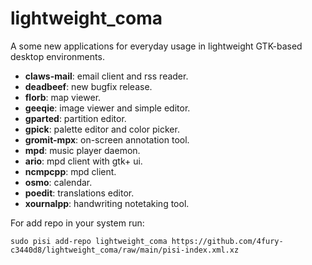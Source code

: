 # lightweight_coma
A some new applications for everyday usage in lightweight GTK-based desktop environments.

- **claws-mail**: email client and rss reader.
- **deadbeef**: new bugfix release.
- **florb**: map viewer.
- **geeqie**: image viewer and simple editor.
- **gparted**: partition editor.
- **gpick**: palette editor and color picker.
- **gromit-mpx**: on-screen annotation tool.
- **mpd**: music player daemon.
- **ario**: mpd client with gtk+ ui.
- **ncmpcpp**: mpd client.
- **osmo**: calendar.
- **poedit**: translations editor.
- **xournalpp**: handwriting notetaking tool.

For add repo in your system run:

```
sudo pisi add-repo lightweight_coma https://github.com/4fury-c3440d8/lightweight_coma/raw/main/pisi-index.xml.xz
```
